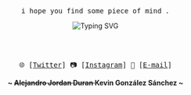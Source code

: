 <!-- Kevin GitHub Profile -->
<div align="center">

  <!-- Introducción -->
  <p>
    <samp>
      <br>
      i hope you find some piece of mind 
      <i>.</i>
    </samp>
  </p>

  <!-- Texto animado -->
  <img src="https://readme-typing-svg.herokuapp.com?font=Fira+Code&size=22&duration=2000&pause=1000&color=F7009B&center=true&vCenter=true&lines=i+hope+you+find+some+piece+of+mind " alt="Typing SVG">
  
  <br><br>

  <!-- Contacto -->
  <p>
    <samp>
      🌐 [<a href="https://twitter.com/Er_SCR4T3">Twitter</a>] 
      📷 [<a href="https://www.instagram.com/alejandrojordanduran_/">Instagram</a>] 
      📧 [<a href="mailto:jordanduranalejandro@gmail.com">E-mail</a>]
    </samp>
  </p>

  <!-- Firma -->
  <p>
    <b>~ <del>  Alejandro Jordan Duran </del> Kevin González Sánchez  ~</b>
  </p>

</div>
